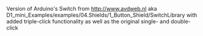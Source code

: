 Version of Arduino's Switch from http://www.avdweb.nl aka D1_mini_Examples/examples/04.Shields/1_Button_Shield/SwitchLibrary
with added triple-click functionality as well as the original single- and double-click
